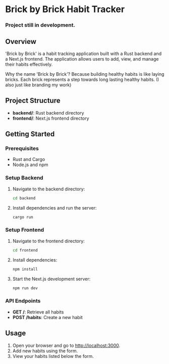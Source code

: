 # Brick by Brick Habit Tracker

### Project still in development.

## Overview

'Brick by Brick' is a habit tracking application built with a Rust backend and a Next.js frontend. The application allows users to add, view, and manage their habits effectively.

Why the name 'Brick by Brick'? Because building healthy habits is like laying bricks. Each brick represents a step towards long lasting healthy habits. (I also just like branding my work)

## Project Structure

- **backend/**: Rust backend directory
- **frontend/**: Next.js frontend directory

## Getting Started

### Prerequisites

- Rust and Cargo
- Node.js and npm

### Setup Backend

1. Navigate to the backend directory:

   ```bash
   cd backend
   ```

2. Install dependencies and run the server:

   ```bash
   cargo run
   ```

### Setup Frontend

1. Navigate to the frontend directory:

   ```bash
   cd frontend
   ```

2. Install dependencies:

   ```bash
   npm install
   ```

3. Start the Next.js development server:

   ```bash
   npm run dev
   ```

### API Endpoints

- **GET /**: Retrieve all habits
- **POST /habits**: Create a new habit

## Usage

1. Open your browser and go to [http://localhost:3000](http://localhost:3000).
2. Add new habits using the form.
3. View your habits listed below the form.
